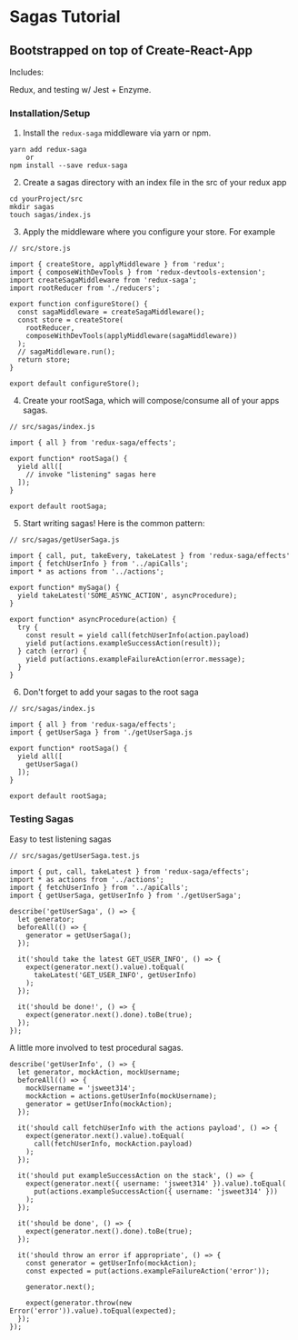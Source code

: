 # Sagas Tutorial

## Bootstrapped on top of Create-React-App

Includes:

Redux, and
testing w/ Jest + Enzyme.

### Installation/Setup

1. Install the `redux-saga` middleware via yarn or npm.

```
yarn add redux-saga
    or
npm install --save redux-saga
```

2. Create a sagas directory with an index file in the src of your redux app

```
cd yourProject/src
mkdir sagas
touch sagas/index.js
```

3. Apply the middleware where you configure your store. For example

```
// src/store.js

import { createStore, applyMiddleware } from 'redux';
import { composeWithDevTools } from 'redux-devtools-extension';
import createSagaMiddleware from 'redux-saga';
import rootReducer from './reducers';

export function configureStore() {
  const sagaMiddleware = createSagaMiddleware();
  const store = createStore(
    rootReducer,
    composeWithDevTools(applyMiddleware(sagaMiddleware))
  );
  // sagaMiddleware.run();
  return store;
}

export default configureStore();
```

4. Create your rootSaga, which will compose/consume all of your apps sagas.

```
// src/sagas/index.js

import { all } from 'redux-saga/effects';

export function* rootSaga() {
  yield all([
    // invoke "listening" sagas here
  ]);
}

export default rootSaga;
```

5. Start writing sagas! Here is the common pattern:

```
// src/sagas/getUserSaga.js

import { call, put, takeEvery, takeLatest } from 'redux-saga/effects'
import { fetchUserInfo } from '../apiCalls';
import * as actions from '../actions';

export function* mySaga() {
  yield takeLatest('SOME_ASYNC_ACTION', asyncProcedure);
}

export function* asyncProcedure(action) {
  try {
    const result = yield call(fetchUserInfo(action.payload)
    yield put(actions.exampleSuccessAction(result));
  } catch (error) {
    yield put(actions.exampleFailureAction(error.message);
  }
}
```

6. Don't forget to add your sagas to the root saga

```
// src/sagas/index.js

import { all } from 'redux-saga/effects';
import { getUserSaga } from './getUserSaga.js

export function* rootSaga() {
  yield all([
    getUserSaga()
  ]);
}

export default rootSaga;
```

### Testing Sagas

Easy to test listening sagas

```
// src/sagas/getUserSaga.test.js

import { put, call, takeLatest } from 'redux-saga/effects';
import * as actions from '../actions';
import { fetchUserInfo } from '../apiCalls';
import { getUserSaga, getUserInfo } from './getUserSaga';

describe('getUserSaga', () => {
  let generator;
  beforeAll(() => {
    generator = getUserSaga();
  });

  it('should take the latest GET_USER_INFO', () => {
    expect(generator.next().value).toEqual(
      takeLatest('GET_USER_INFO', getUserInfo)
    );
  });

  it('should be done!', () => {
    expect(generator.next().done).toBe(true);
  });
});
```

A little more involved to test procedural sagas.

```
describe('getUserInfo', () => {
  let generator, mockAction, mockUsername;
  beforeAll(() => {
    mockUsername = 'jsweet314';
    mockAction = actions.getUserInfo(mockUsername);
    generator = getUserInfo(mockAction);
  });

  it('should call fetchUserInfo with the actions payload', () => {
    expect(generator.next().value).toEqual(
      call(fetchUserInfo, mockAction.payload)
    );
  });

  it('should put exampleSuccessAction on the stack', () => {
    expect(generator.next({ username: 'jsweet314' }).value).toEqual(
      put(actions.exampleSuccessAction({ username: 'jsweet314' }))
    );
  });

  it('should be done', () => {
    expect(generator.next().done).toBe(true);
  });

  it('should throw an error if appropriate', () => {
    const generator = getUserInfo(mockAction);
    const expected = put(actions.exampleFailureAction('error'));

    generator.next();

    expect(generator.throw(new Error('error')).value).toEqual(expected);
  });
});
```
